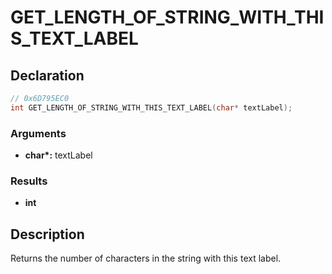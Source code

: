 # GET_LENGTH_OF_STRING_WITH_THIS_TEXT_LABEL

## Declaration
```cpp
// 0x6D795EC0
int GET_LENGTH_OF_STRING_WITH_THIS_TEXT_LABEL(char* textLabel);
```

### Arguments
- **char\*:** textLabel

### Results
- **int**

## Description
Returns the number of characters in the string with this text label.